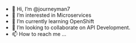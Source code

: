 - 👋 Hi, I’m @journeyman7
- 👀 I’m interested in Microservices
- 🌱 I’m currently learning OpenShift
- 💞️ I’m looking to collaborate on API Development.
- 📫 How to reach me ...

<!---
journeyman7/journeyman7 is a ✨ special ✨ repository because its `README.md` (this file) appears on your GitHub profile.
You can click the Preview link to take a look at your changes.
--->
